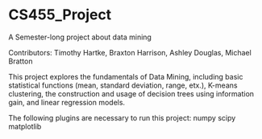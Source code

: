 # CS455_Project
A Semester-long project about data mining

Contributors: Timothy Hartke, Braxton Harrison, Ashley Douglas, Michael Bratton

This project explores the fundamentals of Data Mining, including basic statistical functions (mean, standard deviation, range, etx.), K-means clustering, the construction and usage of decision trees using information gain, and linear regression models. 

The following plugins are necessary to run this project:
numpy
scipy
matplotlib
